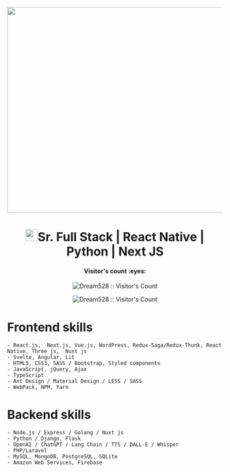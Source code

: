 <img src="https://www.a2itsoft.com/uploads/1708430736.jpg" width="1000" height="480">
<h1 align="center"><img src="https://media.giphy.com/media/hvRJCLFzcasrR4ia7z/giphy.gif" width="28">Sr. Full Stack | React Native | Python | Next JS</h1>

<h4 align="center">Visitor's count :eyes:</h4>
<p align="center"><img src="https://profile-counter.glitch.me/TheAlphamerc/count.svg" alt="Dream528 :: Visitor's Count" /></p>

<p align='center'>
<img src="https://jack-profile.vercel.app/_next/image?url=%2Fimages%2Fprofile-1.png&w=256&q=75" alt="Dream528 :: Visitor's Count" />
</p>

 # Frontend skills
	- React.js,  Next.js, Vue.js, WordPress, Redux-Saga/Redux-Thunk, React Native, Three js,  Nuxt js
	- Svelte, Angular, Lit
  	- HTML5, CSS3, SASS / Bootstrap, Styled components
  	- JavaScript, jQuery, Ajax
  	- TypeScript
  	- Ant Design / Material Design / LESS / SASS
  	- WebPack, NPM, Yarn

 # Backend skills
	- Node.js / Express / Golang / Nuxt js
	- Python / Django, Flask
	- OpenAI / ChatGPT / Lang Chain / TTS / DALL-E / Whisper
	- PHP/Laravel
	- MySQL, MongoDB, PostgreSQL, SQLite
	- Amazon Web Services, Firebase

